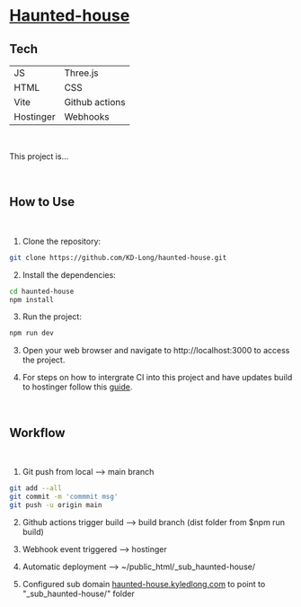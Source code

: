 # [Haunted-house](https://haunted-house.kyledlong.com)



## Tech

|                |               |
| -------------- | ------------- |
| JS             | Three.js      |
| HTML           | CSS           |
| Vite           | Github actions|
| Hostinger      | Webhooks      |



<br>

This project is...

<br>

## How to Use
<br>

1. Clone the repository:

```bash
git clone https://github.com/KD-Long/haunted-house.git
```

2. Install the dependencies:

```bash
cd haunted-house
npm install
```

3. Run the project:

```bash
npm run dev
```

3. Open your web browser and navigate to http://localhost:3000 to access the project.

4. For steps on how to intergrate CI into this project and have updates build to hostinger follow this [guide](https://dev.to/mwoodson11/create-deployment-pipeline-for-react-app-on-hostinger-5bc9).

<br>

## Workflow 

<br>

1. Git push from local --> main branch
```bash
git add --all
git commit -m 'commmit msg'
git push -u origin main
```

2. Github actions trigger build --> build branch (dist folder from $npm run build)

3. Webhook event triggered --> hostinger

4. Automatic deployment --> ~/public_html/_sub_haunted-house/

5. Configured sub domain [haunted-house.kyledlong.com](haunted-house.kyledlong.com) to point to "_sub_haunted-house/" folder